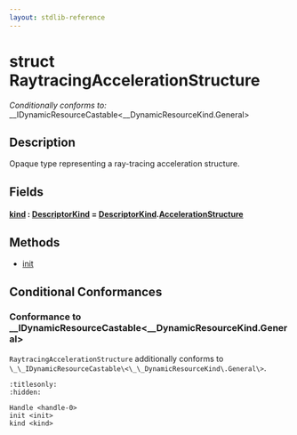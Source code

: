 ```yaml
---
layout: stdlib-reference
---
```


# struct RaytracingAccelerationStructure

*Conditionally conforms to:* \_\_IDynamicResourceCastable\<\_\_DynamicResourceKind\.General\>

## Description

Opaque type representing a ray-tracing acceleration structure.


## Fields

####  <a id="decl-kind"></a>[kind](kind) : [DescriptorKind](../descriptorkind-0a/index) = [DescriptorKind](../descriptorkind-0a/index)\.[AccelerationStructure](../descriptorkind-0a/index#decl-AccelerationStructure)

## Methods

* [init](init)

## Conditional Conformances

### Conformance to \_\_IDynamicResourceCastable\<\_\_DynamicResourceKind\.General\>
`RaytracingAccelerationStructure` additionally conforms to `\_\_IDynamicResourceCastable\<\_\_DynamicResourceKind\.General\>`.

```{toctree}
:titlesonly:
:hidden:

Handle <handle-0>
init <init>
kind <kind>
```
